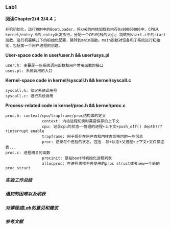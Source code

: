 ### Lab1

**阅读Chapter2/4.3/4.4；**

```
开机初始化，运行ROM中的BootLoader，将xv6的内核加载到内存0x80000000中，CPU从kernel/entry.S的_entry出发执行，分配一个CPU的栈的大小; 跳转到start.c中的start函数，进行机器模式下的初始化配置，跳转到main函数。main函数对设备和子系统进行初始化，包括第一个用户进程的创建。
```

**User-space code in user/user.h && user/usys.pl**

```
user.h: 主要是一些系统调用函数和用户常用函数的接口
uses.pl: 系统调用的入口
```

**Kernel-space code in kernel/syscall.h && kernel/syscall.c**

```
syscall.h: 给定系统调用号
syscall.c: 进行系统调用
```

**Process-related code in kernel/proc.h && kernel/proc.c**

```
proc.h: context/cpu/trapframe/proc结构体的定义
				context: 内核进程切换时需要保存的上下文
				cpu: 记录cpu的状态——管理的进程+上下文+push_off() depth??? +interrupt enable
				trapframe: 用于保存在用户态和内核态切换时的一些信息
				proc: 记录每个进程的状态，包括——锁+状态+父进程+上下文+文件描述表...
proc.c: 进程相关的函数
				procinit: 是在boot时初始化进程列表
				allocproc: 在进程表找不再使用的proc struct或者new一个新的proc struct
```





##### 实验工作总结



##### 遇到的困难以及收获

##### 对课程或Lab的意见和建议

##### 参考文献